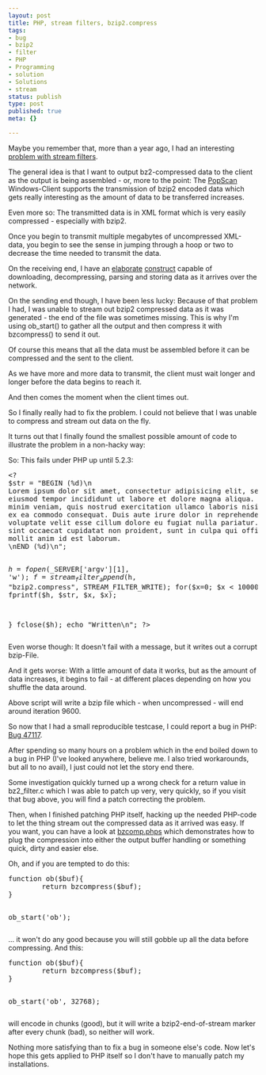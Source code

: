 ```yaml
---
layout: post
title: PHP, stream filters, bzip2.compress
tags:
- bug
- bzip2
- filter
- PHP
- Programming
- solution
- Solutions
- stream
status: publish
type: post
published: true
meta: {}

---
```

<p>Maybe you remember that, more than a year ago, I had an interesting <a href="/archives/268-PHP-Stream-Filters.html">problem with stream filters</a>.</p>
<p>The general idea is that I want to output bz2-compressed data to the client as the output is being assembled - or, more to the point: The <a href="http://www.popscan.ch">PopScan</a> Windows-Client supports the transmission of bzip2 encoded data which gets really interesting as the amount of data to be transferred increases.</p>
<p>Even more so: The transmitted data is in XML format which is very easily compressed - especially with bzip2.</p>
<p>Once you begin to transmit multiple megabytes of uncompressed XML-data, you begin to see the sense in jumping through a hoop or two to decrease the time needed to transmit the data.</p>
<p>On the receiving end, I have an <a href="/archives/149-Refactoring-Its-worth-it.html">elaborate</a> <a href="/archives/314-XmlReader-I-love-thee.html">construct</a> capable of downloading, decompressing, parsing and storing data as it arrives over the network.</p>
<p>On the sending end though, I have been less lucky: Because of that problem I had, I was unable to stream out bzip2 compressed data as it was generated - the end of the file was sometimes missing. This is why I'm using ob_start() to gather all the output and then compress it with bzcompress() to send it out.</p>
<p>Of course this means that all the data must be assembled before it can be compressed and the sent to the client.</p>
<p>As we have more and more data to transmit, the client must wait longer and longer before the data begins to reach it.</p>
<p>And then comes the moment when the client times out.</p>
<p>So I finally really had to fix the problem. I could not believe that I was unable to compress and stream out data on the fly.</p>
<p>It turns out that I finally found the smallest possible amount of code to illustrate the problem in a non-hacky way:</p>
<p>So: This fails under PHP up until 5.2.3:</p>
<pre class="code">
&lt;?
$str = "BEGIN (%d)\n
Lorem ipsum dolor sit amet, consectetur adipisicing elit, sed do
eiusmod tempor incididunt ut labore et dolore magna aliqua. Ut enim ad
minim veniam, quis nostrud exercitation ullamco laboris nisi ut aliquip
ex ea commodo consequat. Duis aute irure dolor in reprehenderit in
voluptate velit esse cillum dolore eu fugiat nulla pariatur. Excepteur
sint occaecat cupidatat non proident, sunt in culpa qui officia deserunt
mollit anim id est laborum.
\nEND (%d)\n";

$h = fopen($_SERVER['argv'][1], 'w');
$f = stream_filter_append($h, "bzip2.compress", STREAM_FILTER_WRITE);
for($x=0; $x &lt; 10000; $x++){
   fprintf($h, $str, $x, $x);

}
fclose($h);
echo "Written\n";
?&gt;
</pre>
<p>Even worse though: It doesn't fail with a message, but it writes out a corrupt bzip-File.</p>
<p>And it gets worse: With a little amount of data it works, but as the amount of data increases, it begins to fail - at different places depending on how you shuffle the data around.</p>
<p>Above script will write a bzip file which - when uncompressed - will end around iteration 9600.</p>
<p>So now that I had a small reproducible testcase, I could report a bug in PHP: <a href="http://bugs.php.net/?id=42117">Bug 47117</a>.</p>
<p>After spending so many hours on a problem which in the end boiled down to a bug in PHP (I've looked anywhere, believe me. I also tried workarounds, but all to no avail), I just could not let the story end there.</p>
<p>Some investigation quickly turned up a wrong check for a return value in bz2_filter.c which I was able to patch up very, very quickly, so if you visit that bug above, you will find a patch correcting the problem.</p>
<p>Then, when I finished patching PHP itself, hacking up the needed PHP-code to let the thing stream out the compressed data as it arrived was easy. If you want, you can have a look at <a href="http://www.lipfi.ch/bzcomp.phps">bzcomp.phps</a> which demonstrates how to plug the compression into either the output buffer handling or something quick, dirty and easier else.</p>
<p>Oh, and if you are tempted to do this:</p>
<pre class="code">
function ob($buf){
        return bzcompress($buf);
}

ob_start('ob');
</pre>
<p>... it won't do any good because you will still gobble up all the data before compressing. And this:
<pre class="code">
function ob($buf){
        return bzcompress($buf);
}

ob_start('ob', 32768);
</pre>
<p>will encode in chunks (good), but it will write a bzip2-end-of-stream marker after every chunk (bad), so neither will work.</p>
<p>Nothing more satisfying than to fix a bug in someone else's code. Now let's hope this gets applied to PHP itself so I don't have to manually patch my installations.</p>
